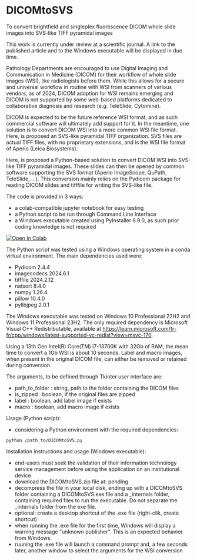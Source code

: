 # DICOMtoSVS
To convert brightfield and singleplex fluorescence DICOM whole slide images into SVS-like TIFF pyramidal images

This work is currently under review at a scientific journal. A link to the published article and to the Windows executable will be displayed in due time.

Pathology Departments are encouraged to use Digital Imaging and Communication in Medicine (DICOM) for their workflow of whole slide images (WSI), like radiologists before them. While this allows for a secure and universal workflow in routine with WSI from scanners of various vendors, as of 2024, DICOM adoption for WSI remains emerging and DICOM is not supported by some web-based platforms dedicated to collaborative diagnosis and research (e.g. TeleSlide, Cytomine).

DICOM is expected to be the future reference WSI format, and as such commercial software will ultimately add support for it. In the meantime, one solution is to convert DICOM WSI into a more common WSI file format. Here, is proposed an SVS-like pyramidal TIFF organization. SVS files are actual TIFF files, with no proprietary extensions, and is the WSI file format of Aperio (Leica Biosystems).

Here, is proposed a Python-based solution to convert DICOM WSI into SVS-like TIFF pyramidal images. These slides can then be opened by common software supporting the SVS format (Aperio ImageScope, QuPath, TeleSlide, ...). This conversion mainly relies on the Pydicom package for reading DICOM slides and tifffile for writing the SVS-like file.

The code is provided in 3 ways: 
- a colab-compatible jupyter notebook for easy testing
- a Python script to be run through Command Line Interface
- a Windows executable created using PyInstaller 6.9.0, as such prior coding knowledge is not required
<a target="_blank" href="https://colab.research.google.com/github/bertrandchauveau/DICOMtoSVS/blob/main/DICOM_to_SVS.ipynb">
  <img src="https://colab.research.google.com/assets/colab-badge.svg" alt="Open In Colab"/>
</a>

The Python script was tested using a Windows operating system in a conda virtual environment.
The main dependencies used were:
- Pydicom 2.4.4
- imagecodecs 2024.6.1
- tifffile 2024.2.12
- natsort 8.4.0
- numpy 1.26.4
- pillow 10.4.0
- pylibjpeg 2.0.1

The Windows executable was tested on Windows 10 Professional 22H2 and Windows 11 Professional 23H2. The only required dependency is Microsoft Visual C++ Redistributable, available at https://learn.microsoft.com/fr-fr/cpp/windows/latest-supported-vc-redist?view=msvc-170.

Using a 13th Gen Intel(R) Core(TM) i7-13700K with 32Gb of RAM, the mean time to convert a 1Gb WSI is about 10 seconds. Label and macro images, when present in the original DICOM file, can either be removed or retained during conversion.

The arguments, to be defined through Tkinter user interface are:
- path_to_folder : string, path to the folder containing the DICOM files
- is_zipped : boolean, if the original files are zipped
- label : boolean, add label image if exists
- macro : boolean, add macro image if exists

Usage (Python script):
- considering a Python environment with the required dependencies:
  
```python /path_to/DICOMtoSVS.py```

Installation instructions and usage (Windows executable):
- end-users must seek the validation of their information technology service management before using the application on an institutional device
- download the DICOMtoSVS.zip file at: pending
- decompress the file in your local disk, ending up with a DICOMtoSVS folder containing a DICOMtoSVS.exe file and a _internals folder, containing required files to run the executable. Do not separate the _internals folder from the exe file. 
- optional: create a desktop shortcut of the .exe file (right-clik, create shortcut)
- when running the .exe file for the first time, Windows will display a warning message "unknown publisher". This is an expected behavior from Windows.
- ruuning the .exe file will launch a command prompt and, a few seconds later, another window to select the arguments for the WSI conversion

